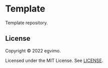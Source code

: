 # Template

Template repository.

## License

Copyright © 2022 egvimo.

Licensed under the MIT License. See [LICENSE](LICENSE).
